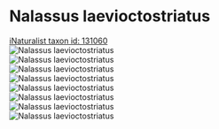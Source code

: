 
Nalassus laevioctostriatus
==========================
  
[iNaturalist taxon id: 131060](https://www.inaturalist.org/taxa/131060)  
![Nalassus laevioctostriatus](https://inaturalist-open-data.s3.amazonaws.com/photos/216603989/medium.jpg)  
![Nalassus laevioctostriatus](https://inaturalist-open-data.s3.amazonaws.com/photos/216604528/medium.jpg)  
![Nalassus laevioctostriatus](https://inaturalist-open-data.s3.amazonaws.com/photos/216604531/medium.jpg)  
![Nalassus laevioctostriatus](https://inaturalist-open-data.s3.amazonaws.com/photos/216604540/medium.jpg)  
![Nalassus laevioctostriatus](https://inaturalist-open-data.s3.amazonaws.com/photos/216604548/medium.jpg)  
![Nalassus laevioctostriatus](https://inaturalist-open-data.s3.amazonaws.com/photos/195572158/medium.jpeg)  
![Nalassus laevioctostriatus](https://inaturalist-open-data.s3.amazonaws.com/photos/195572167/medium.jpeg)  
![Nalassus laevioctostriatus](https://inaturalist-open-data.s3.amazonaws.com/photos/195572040/medium.jpeg)
